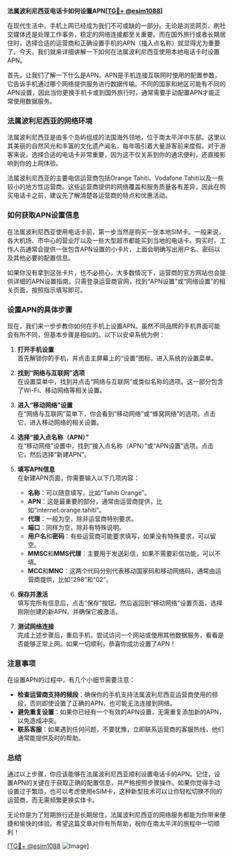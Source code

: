 **法属波利尼西亚电话卡如何设置APN[[TG💪+ @esim1088](https://t.me/s/esim1088)]**

在现代生活中，手机上网已经成为我们不可或缺的一部分。无论是浏览网页、刷社交媒体还是处理工作事务，稳定的网络连接都至关重要。而在国外旅行或者长期居住时，选择合适的运营商和正确设置手机的APN（接入点名称）就显得尤为重要了。今天，我们就来详细讲解一下如何在法属波利尼西亚使用本地电话卡时设置APN。

首先，让我们了解一下什么是APN。APN是手机连接互联网时使用的配置参数，它告诉手机通过哪个网络提供服务进行数据传输。不同的国家和地区可能有不同的APN设置，因此当你更换手机卡或到国外旅行时，通常需要手动配置APN才能正常使用数据服务。

### 法属波利尼西亚的网络环境

法属波利尼西亚是由多个岛屿组成的法国海外领地，位于南太平洋中东部。这里以其美丽的自然风光和丰富的文化遗产闻名，每年吸引着大量游客前来度假。对于游客来说，选择合适的电话卡非常重要，因为这不仅关系到你的通讯便利，还直接影响到你的上网体验。

法属波利尼西亚的主要电信运营商包括Orange Tahiti、Vodafone Tahiti以及一些较小的地方性运营商。这些运营商提供的网络覆盖和服务质量各有差异，因此在购买电话卡之前，建议先了解清楚各运营商的特点和优惠活动。

### 如何获取APN设置信息

在法属波利尼西亚使用电话卡前，第一步当然是购买一张本地SIM卡。一般来说，各大机场、市中心的营业厅以及一些大型超市都能买到当地的电话卡。购买时，工作人员通常会提供一张包含APN设置的小卡片，上面会明确写出用户名、密码以及其他必要的配置信息。

如果你没有拿到这张卡片，也不必担心，大多数情况下，运营商的官方网站也会提供详细的APN设置指南。只需登录运营商官网，找到“APN设置”或“网络设置”的相关页面，按照指示填写即可。

### 设置APN的具体步骤

现在，我们来一步步教你如何在手机上设置APN。虽然不同品牌的手机界面可能会有所不同，但基本步骤是相似的。以下以安卓系统为例：

1. **打开手机设置**  
   首先解锁你的手机，并点击主屏幕上的“设置”图标，进入系统的设置菜单。

2. **找到“网络与互联网”选项**  
   在设置菜单中，找到并点击“网络与互联网”或类似名称的选项。这一部分包含了Wi-Fi、移动网络等相关设置。

3. **进入“移动网络”设置**  
   在“网络与互联网”菜单下，你会看到“移动网络”或“蜂窝网络”的选项。点击它，进入移动网络的相关设置。

4. **选择“接入点名称（APN）”**  
   在“移动网络”设置中，找到“接入点名称（APN）”或“APN设置”选项。点击它，然后选择“新建APN”。

5. **填写APN信息**  
   在新建APN页面，你需要输入以下几项内容：
   - **名称**：可以随意填写，比如“Tahiti Orange”。
   - **APN**：这是最重要的部分，通常由运营商提供，比如“internet.orange.tahiti”。
   - **代理**：一般为空，除非运营商特别要求。
   - **端口**：同样为空，除非有特殊说明。
   - **用户名**和**密码**：有些运营商可能要求填写，如果没有特殊要求，可以留空。
   - **MMSC**和**MMS代理**：主要用于发送彩信，如果不需要彩信功能，可以不填。
   - **MCC**和**MNC**：这两个代码分别代表移动国家码和移动网络码，通常由运营商提供，比如“298”和“02”。

6. **保存并激活**  
   填写完所有信息后，点击“保存”按钮。然后返回到“移动网络”设置页面，选择刚刚创建的新APN，并确保它被激活。

7. **测试网络连接**  
   完成上述步骤后，重启手机，尝试访问一个网站或使用其他数据服务，看看是否能够正常上网。如果一切顺利，恭喜你成功设置了APN！

### 注意事项

在设置APN的过程中，有几个小细节需要注意：
- **检查运营商支持的频段**：确保你的手机支持法属波利尼西亚运营商使用的频段，否则即使设置了正确的APN，也可能无法连接到网络。
- **避免重复设置**：如果你已经有一个有效的APN设置，无需重复添加新的APN，以免造成冲突。
- **联系客服**：如果遇到任何问题，不要犹豫，立即联系运营商的客服热线，他们通常能提供及时的帮助。

### 总结

通过以上步骤，你应该能够在法属波利尼西亚顺利设置电话卡的APN。记住，设置APN的关键在于获取正确的配置信息，并严格按照步骤操作。如果你觉得手动设置过于繁琐，也可以考虑使用eSIM卡，这种新型技术可以让你轻松切换不同的运营商，而无需频繁更换实体卡。

无论你是为了短期旅行还是长期居住，法属波利尼西亚的网络服务都能为你带来便捷和愉快的体验。希望这篇文章对你有所帮助，祝你在南太平洋的旅程中一切顺利！

[[TG💪+ @esim1088](https://t.me/s/esim1088) ![Image](https://i.postimg.cc/4NQfJmqS/Snipaste-2025-05-13-00-14-12.png)]